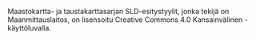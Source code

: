 Maastokartta- ja taustakarttasarjan SLD-esitystyylit, jonka tekijä on Maanmittauslaitos, on lisensoitu Creative Commons 4.0 Kansainvälinen -käyttöluvalla.
